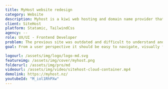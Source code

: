 ```yaml
---
title: MyHost website redesign
category: Website
description: Myhost is a kiwi web hosting and domain name provider that needed to modernise their site, become more user friendly and improve their brand image.
client: SiteHost
platform: Statamic, TailwindCss
agency: --
role: UX/UI - Frontend Developer
problem: The previous site was outdated and difficult to understand and maintain.
goal: From a user perspective it should be easy to navigate, visually friendly and fast to load. The CMS should be secure, easy to manage and maintain.

logourl: /assets/img/logo/logo-md.svg
featureimg: /assets/img/cover/myhost.png
folderurl: /assets/img/pro/md
videourl: /assets/img/video/sitehost-cloud-container.mp4
demolink: https://myhost.nz/
youtubeId: "M_iol1RhPXw"
---
```

